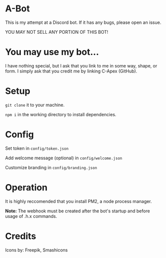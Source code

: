 # A-Bot
This is my attempt at a Discord bot. If it has any bugs, please open an issue.

YOU MAY NOT SELL ANY PORTION OF THIS BOT!

# You may use my bot...
I have nothing special, but I ask that you link to me in some way, shape, or form. I simply ask that you credit me by linking C-Apex (GitHub).

# Setup
`git clone` it to your machine.

`npm i` in the working directory to install dependencies.

# Config

Set token in `config/token.json`

Add welcome message (optional) in `config/welcome.json`

Customize branding in `config/branding.json`

# Operation
It is highly reccomended that you install PM2, a node process manager.

**Note:** The webhook must be created after the bot's startup and before usage of .h.x commands.

# Credits

Icons by: Freepik, Smashicons